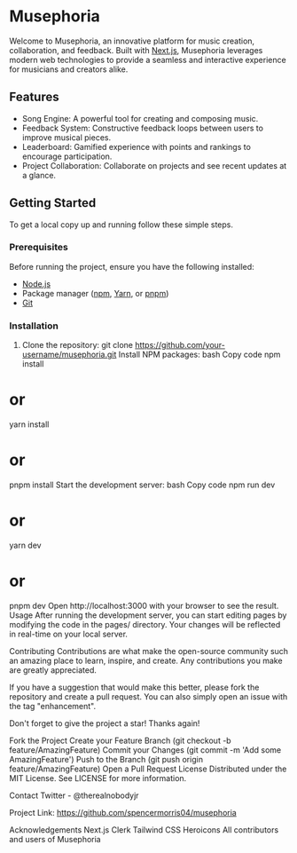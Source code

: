 # Musephoria

Welcome to Musephoria, an innovative platform for music creation, collaboration, and feedback. Built with [Next.js](https://nextjs.org/), Musephoria leverages modern web technologies to provide a seamless and interactive experience for musicians and creators alike.

## Features

- Song Engine: A powerful tool for creating and composing music.
- Feedback System: Constructive feedback loops between users to improve musical pieces.
- Leaderboard: Gamified experience with points and rankings to encourage participation.
- Project Collaboration: Collaborate on projects and see recent updates at a glance.

## Getting Started

To get a local copy up and running follow these simple steps.

### Prerequisites

Before running the project, ensure you have the following installed:
- [Node.js](https://nodejs.org/en/)
- Package manager ([npm](https://www.npmjs.com/), [Yarn](https://yarnpkg.com/), or [pnpm](https://pnpm.io/))
- [Git](https://git-scm.com/)

### Installation

1. Clone the repository:
git clone https://github.com/your-username/musephoria.git
Install NPM packages:
bash
Copy code
npm install
# or
yarn install
# or
pnpm install
Start the development server:
bash
Copy code
npm run dev
# or
yarn dev
# or
pnpm dev
Open http://localhost:3000 with your browser to see the result.
Usage
After running the development server, you can start editing pages by modifying the code in the pages/ directory. Your changes will be reflected in real-time on your local server.

Contributing
Contributions are what make the open-source community such an amazing place to learn, inspire, and create. Any contributions you make are greatly appreciated.

If you have a suggestion that would make this better, please fork the repository and create a pull request. You can also simply open an issue with the tag "enhancement".

Don't forget to give the project a star! Thanks again!

Fork the Project
Create your Feature Branch (git checkout -b feature/AmazingFeature)
Commit your Changes (git commit -m 'Add some AmazingFeature')
Push to the Branch (git push origin feature/AmazingFeature)
Open a Pull Request
License
Distributed under the MIT License. See LICENSE for more information.

Contact
Twitter - @therealnobodyjr

Project Link: https://github.com/spencermorris04/musephoria

Acknowledgements
Next.js
Clerk
Tailwind CSS
Heroicons
All contributors and users of Musephoria